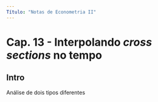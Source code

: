 ```yaml
---
Título: "Notas de Econometria II"
---
```


# Cap. 13 - Interpolando *cross sections* no tempo

## Intro

Análise de dois tipos diferentes
<!--stackedit_data:
eyJoaXN0b3J5IjpbMTUxNzY4NjcyNV19
-->